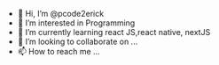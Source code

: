 - 👋 Hi, I’m @pcode2erick
- 👀 I’m interested in Programming
- 🌱 I’m currently learning react JS,react native, nextJS
- 💞️ I’m looking to collaborate on ...
- 📫 How to reach me ...

<!---
pcode2erick/pcode2erick is a ✨ special ✨ repository because its `README.md` (this file) appears on your GitHub profile.
You can click the Preview link to take a look at your changes.
--->
